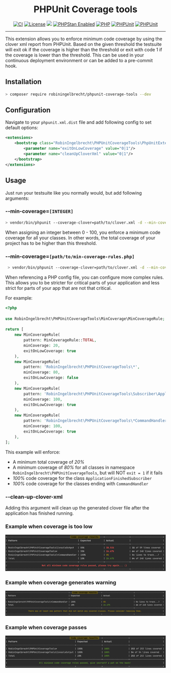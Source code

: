 <h1 align="center">PHPUnit Coverage tools</h1>

<p align="center">
<a href="https://github.com/robiningelbrecht/phpunit-coverage-tools/actions/workflows/ci.yml"><img src="https://github.com/robiningelbrecht/phpunit-coverage-tools/actions/workflows/ci.yml/badge.svg" alt="CI"></a>
<a href="https://github.com/robiningelbrecht/phpunit-coverage-tools/blob/master/LICENSE"><img src="https://img.shields.io/github/license/robiningelbrecht/phpunit-coverage-tools?color=428f7e&logo=open%20source%20initiative&logoColor=white" alt="License"></a>
<a href="https://codecov.io/gh/robiningelbrecht/phpunit-coverage-tools"><img src="https://codecov.io/gh/robiningelbrecht/phpunit-coverage-tools/branch/master/graph/badge.svg?token=O0qekKRyuc"/></a>
<a href="https://phpstan.org/"><img src="https://img.shields.io/badge/PHPStan-level%209-succes.svg?logo=php&logoColor=white&color=31C652" alt="PHPStan Enabled"></a>
<a href="https://php.net/"><img src="https://img.shields.io/packagist/php-v/robiningelbrecht/phpunit-coverage-tools?color=%23777bb3&logo=php&logoColor=white" alt="PHP"></a>
<a href="https://phpunit.de/"><img src="https://img.shields.io/packagist/dependency-v/robiningelbrecht/phpunit-coverage-tools/phpunit/phpunit.svg?logo=php&logoColor=white" alt="PHPUnit"></a>
<a href="https://github.com/robiningelbrecht/phpunit-coverage-tools"><img src="https://img.shields.io/packagist/v/robiningelbrecht/phpunit-coverage-tools?logo=packagist&logoColor=white" alt="PHPUnit"></a>
</p>

---

This extension allows you to enforce minimum code coverage by using the clover xml report from PHPUnit. 
Based on the given threshold the testsuite will exit ok if the coverage is higher than the threshold 
or exit with code 1 if the coverage is lower than the threshold. 
This can be used in your continuous deployment environment or can be added to a pre-commit hook.

## Installation

```bash
> composer require robiningelbrecht/phpunit-coverage-tools --dev
```

## Configuration

Navigate to your `phpunit.xml.dist` file and add following config to set default options:

```xml
<extensions>
    <bootstrap class="RobinIngelbrecht\PHPUnitCoverageTools\PhpUnitExtension">
        <parameter name="exitOnLowCoverage" value="0|1"/>
        <parameter name="cleanUpCloverXml" value="0|1"/>
    </bootstrap>
</extensions>
```
## Usage

Just run your testsuite like you normally would, but add following arguments:

### --min-coverage=`[INTEGER]`

```bash
> vendor/bin/phpunit --coverage-clover=path/to/clover.xml -d --min-coverage=100
```

When assigning an integer between 0 - 100, you enforce a minimum code coverage 
for all your classes. In other words, the total coverage of your project has to be
higher than this threshold.

### --min-coverage=`[path/to/min-coverage-rules.php]`

```bash
 > vendor/bin/phpunit --coverage-clover=path/to/clover.xml -d --min-coverage="path/to/min-coverage-rules.php"
```

When referencing a PHP config file, you can configure more complex rules. 
This allows you to be stricter for critical parts of your application and less strict
for parts of your app that are not that critical.

For example:

```php
<?php 

use RobinIngelbrecht\PHPUnitCoverageTools\MinCoverage\MinCoverageRule;

return [
    new MinCoverageRule(
        pattern: MinCoverageRule::TOTAL,
        minCoverage: 20,
        exitOnLowCoverage: true
    ),
    new MinCoverageRule(
        pattern: 'RobinIngelbrecht\PHPUnitCoverageTools\*',
        minCoverage: 80,
        exitOnLowCoverage: false
    ),
    new MinCoverageRule(
        pattern: 'RobinIngelbrecht\PHPUnitCoverageTools\Subscriber\Application\ApplicationFinishedSubscriber',
        minCoverage: 100,
        exitOnLowCoverage: true
    ),   
    new MinCoverageRule(
        pattern: 'RobinIngelbrecht\PHPUnitCoverageTools\*CommandHandler',
        minCoverage: 100,
        exitOnLowCoverage: true
    ),
];
```

This example will enforce:

- A minimum total coverage of *20%*
- A minimum coverage of *80%* for all classes in namespace `RobinIngelbrecht\PHPUnitCoverageTools`, but will NOT `exit = 1` if it fails
- *100%* code coverage for the class `ApplicationFinishedSubscriber`
- *100%* code coverage for the classes ending with `CommandHandler`

### --clean-up-clover-xml

Adding this argument will clean up the generated clover file after the application has finished running.

### Example when coverage is too low

![Coverage FAIL](readme/fail-example.png)

### Example when coverage generates warning

![Coverage WARNING](readme/warning-example.png)

### Example when coverage passes

![Coverage WARNING](readme/success-example.png)
